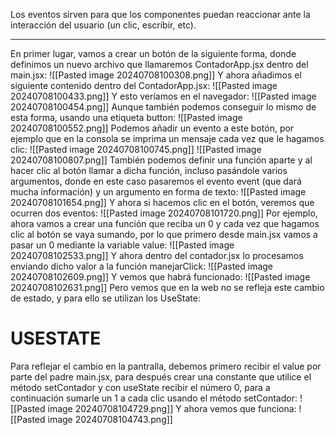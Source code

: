 Los eventos sirven para que los componentes puedan reaccionar ante la interacción del usuario (un clic, escribir, etc).

------

En primer lugar, vamos a crear un botón de la siguiente forma, donde definimos un nuevo archivo que llamaremos ContadorApp.jsx dentro del main.jsx:
![[Pasted image 20240708100308.png]]
Y ahora añadimos el siguiente contenido dentro del ContadorApp.jsx:
![[Pasted image 20240708100433.png]]
Y esto veríamos en el navegador:
![[Pasted image 20240708100454.png]]
Aunque también podemos conseguir lo mismo de esta forma, usando una etiqueta button:
![[Pasted image 20240708100552.png]]
Podemos añadir un evento a este botón, por ejemplo que en la consola se imprima un mensaje cada vez que le hagamos clic:
![[Pasted image 20240708100745.png]]
![[Pasted image 20240708100807.png]]
También podemos definir una función aparte y al hacer clic al botón llamar a dicha función, incluso pasándole varios argumentos, donde en este caso pasaremos el evento event (que dará mucha información) y un argumento en forma de texto:
![[Pasted image 20240708101654.png]]
Y ahora si hacemos clic en el botón, veremos que ocurren dos eventos:
![[Pasted image 20240708101720.png]]
Por ejemplo, ahora vamos a crear una función que reciba un 0 y cada vez que hagamos clic al botón se vaya sumando, por lo que primero desde main.jsx vamos a pasar un 0 mediante la variable value:
![[Pasted image 20240708102533.png]]
Y ahora dentro del contador.jsx lo procesamos enviando dicho valor a la función manejarClick:
![[Pasted image 20240708102609.png]]
Y vemos que habrá funcionado:
![[Pasted image 20240708102631.png]]
Pero vemos que en la web no se refleja este cambio de estado, y para ello se utilizan los UseState:
# USESTATE
Para reflejar el cambio en la pantralla, debemos primero recibir el value por parte del padre main.jsx, para después crear una constante que utilice el método setContador y con useState recibir el número 0, para a continuación sumarle un 1 a cada clic usando el método setContador:
![[Pasted image 20240708104729.png]]
Y ahora vemos que funciona:
![[Pasted image 20240708104743.png]]
